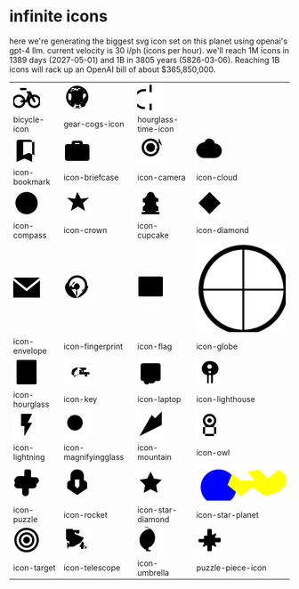 # infinite icons

here we're generating the biggest svg icon set on this planet using openai's gpt-4 llm. current velocity is 30 i/ph (icons per hour). we'll reach 1M icons in 1389 days (2027-05-01) and 1B in 3805 years (5826-03-06). Reaching 1B icons will rack up an OpenAI bill of about $365,850,000.

|  |  |  |  |
| ---- | ---- | ---- | ---- |
| ![bicycle-icon](icons/bicycle-icon.svg) | ![gear-cogs-icon](icons/gear-cogs-icon.svg) | ![hourglass-time-icon](icons/hourglass-time-icon.svg) 
| bicycle-icon | gear-cogs-icon | hourglass-time-icon 
| ![icon-bookmark](icons/icon-bookmark.svg) | ![icon-briefcase](icons/icon-briefcase.svg) | ![icon-camera](icons/icon-camera.svg) | ![icon-cloud](icons/icon-cloud.svg) 
| icon-bookmark | icon-briefcase | icon-camera | icon-cloud 
| ![icon-compass](icons/icon-compass.svg) | ![icon-crown](icons/icon-crown.svg) | ![icon-cupcake](icons/icon-cupcake.svg) | ![icon-diamond](icons/icon-diamond.svg) 
| icon-compass | icon-crown | icon-cupcake | icon-diamond 
| ![icon-envelope](icons/icon-envelope.svg) | ![icon-fingerprint](icons/icon-fingerprint.svg) | ![icon-flag](icons/icon-flag.svg) | ![icon-globe](icons/icon-globe.svg) 
| icon-envelope | icon-fingerprint | icon-flag | icon-globe 
| ![icon-hourglass](icons/icon-hourglass.svg) | ![icon-key](icons/icon-key.svg) | ![icon-laptop](icons/icon-laptop.svg) | ![icon-lighthouse](icons/icon-lighthouse.svg) 
| icon-hourglass | icon-key | icon-laptop | icon-lighthouse 
| ![icon-lightning](icons/icon-lightning.svg) | ![icon-magnifyingglass](icons/icon-magnifyingglass.svg) | ![icon-mountain](icons/icon-mountain.svg) | ![icon-owl](icons/icon-owl.svg) 
| icon-lightning | icon-magnifyingglass | icon-mountain | icon-owl 
| ![icon-puzzle](icons/icon-puzzle.svg) | ![icon-rocket](icons/icon-rocket.svg) | ![icon-star-diamond](icons/icon-star-diamond.svg) | ![icon-star-planet](icons/icon-star-planet.svg) 
| icon-puzzle | icon-rocket | icon-star-diamond | icon-star-planet 
| ![icon-target](icons/icon-target.svg) | ![icon-telescope](icons/icon-telescope.svg) | ![icon-umbrella](icons/icon-umbrella.svg) | ![puzzle-piece-icon](icons/puzzle-piece-icon.svg) 
| icon-target | icon-telescope | icon-umbrella | puzzle-piece-icon 

